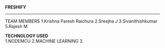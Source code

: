 **FRESHIFY**
________________________________________________________
TEAM MEMBERS
  1.Krishna Paresh Raichura
  2.Sreejha J
  3.Sivanithishkumar
  5.Rajesh M

**TECHNOLOGY USED**  
  1.NODEMCU
  2.MACHINE LEARNING 
  3.
